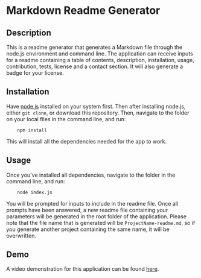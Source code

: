 # Markdown Readme Generator

## Description

This is a readme generator that generates a Markdown file through the node.js environment and command line. The application can receive inputs for a readme containing a table of contents, description, installation, usage, contribution, tests, license and a contact section. It will also generate a badge for your license.

## Installation

Have [node.js](https://nodejs.org/en/) installed on your system first. Then after installing node.js, either `git clone`, or download this repository. Then, navigate to the folder on your local files in the command line, and run:

``` 
    npm install 
```

This will install all the dependencies needed for the app to work.

## Usage

Once you've installed all dependencies, navigate to the folder in the command line, and run:

```
    node index.js
```
You will be prompted for inputs to include in the readme file. Once all prompts have been answered, a new readme file containing your parameters will be generated in the root folder of the application. Please note that the file name that is generated will be `ProjectName-readme.md`, so if you generate another project containing the same name, it will be overwritten.

## Demo

A video demonstration for this application can be found [here](#).

